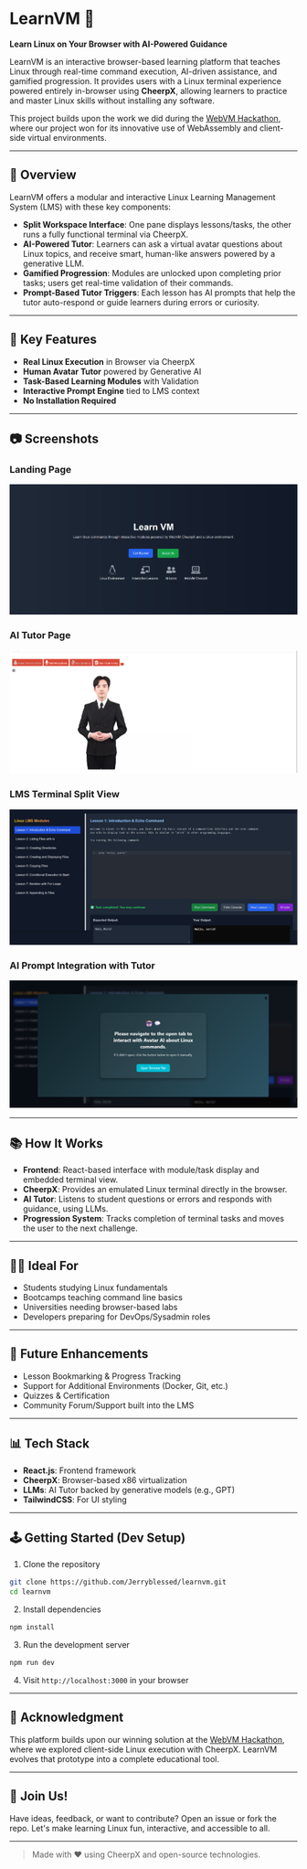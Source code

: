 # LearnVM 🚀

**Learn Linux on Your Browser with AI-Powered Guidance**

LearnVM is an interactive browser-based learning platform that teaches Linux through real-time command execution, AI-driven assistance, and gamified progression. It provides users with a Linux terminal experience powered entirely in-browser using **CheerpX**, allowing learners to practice and master Linux skills without installing any software.

This project builds upon the work we did during the [WebVM Hackathon](https://github.com/leaningtech/WebVMHackathon/blob/main/results2024.md), where our project won for its innovative use of WebAssembly and client-side virtual environments.

---

## 📄 Overview

LearnVM offers a modular and interactive Linux Learning Management System (LMS) with these key components:

- **Split Workspace Interface**: One pane displays lessons/tasks, the other runs a fully functional terminal via CheerpX.
- **AI-Powered Tutor**: Learners can ask a virtual avatar questions about Linux topics, and receive smart, human-like answers powered by a generative LLM.
- **Gamified Progression**: Modules are unlocked upon completing prior tasks; users get real-time validation of their commands.
- **Prompt-Based Tutor Triggers**: Each lesson has AI prompts that help the tutor auto-respond or guide learners during errors or curiosity.

---

## 🚀 Key Features

- **Real Linux Execution** in Browser via CheerpX
- **Human Avatar Tutor** powered by Generative AI
- **Task-Based Learning Modules** with Validation
- **Interactive Prompt Engine** tied to LMS context
- **No Installation Required**

---

## 📷 Screenshots

### Landing Page
![Landing Page](https://github.com/Jerryblessed/learnvm/blob/main/images/Landing_page.png)

### AI Tutor Page
![AI Tutor Page](https://github.com/Jerryblessed/learnvm/blob/main/images/AI_tutor_page.png)

### LMS Terminal Split View
![CheerpX LMS View](https://github.com/Jerryblessed/learnvm/blob/main/images/charpx_LMS.png)

### AI Prompt Integration with Tutor
![Prompt Context Example](https://github.com/Jerryblessed/learnvm/blob/main/images/charpx_AItutor_prompt.png)

---

## 📚 How It Works

- **Frontend**: React-based interface with module/task display and embedded terminal view.
- **CheerpX**: Provides an emulated Linux terminal directly in the browser.
- **AI Tutor**: Listens to student questions or errors and responds with guidance, using LLMs.
- **Progression System**: Tracks completion of terminal tasks and moves the user to the next challenge.

---

## 👨‍💼 Ideal For

- Students studying Linux fundamentals
- Bootcamps teaching command line basics
- Universities needing browser-based labs
- Developers preparing for DevOps/Sysadmin roles

---

## 🧱 Future Enhancements

- Lesson Bookmarking & Progress Tracking
- Support for Additional Environments (Docker, Git, etc.)
- Quizzes & Certification
- Community Forum/Support built into the LMS

---

## 📊 Tech Stack

- **React.js**: Frontend framework
- **CheerpX**: Browser-based x86 virtualization
- **LLMs**: AI Tutor backed by generative models (e.g., GPT)
- **TailwindCSS**: For UI styling

---

## 🕹️ Getting Started (Dev Setup)

1. Clone the repository
```bash
git clone https://github.com/Jerryblessed/learnvm.git
cd learnvm
```

2. Install dependencies
```bash
npm install
```

3. Run the development server
```bash
npm run dev
```

4. Visit `http://localhost:3000` in your browser

---

## 🌟 Acknowledgment

This platform builds upon our winning solution at the [WebVM Hackathon](https://github.com/leaningtech/WebVMHackathon/blob/main/results2024.md), where we explored client-side Linux execution with CheerpX. LearnVM evolves that prototype into a complete educational tool.

---

## 🙌 Join Us!
Have ideas, feedback, or want to contribute? Open an issue or fork the repo. Let's make learning Linux fun, interactive, and accessible to all.

---

> Made with ❤️ using CheerpX and open-source technologies.
